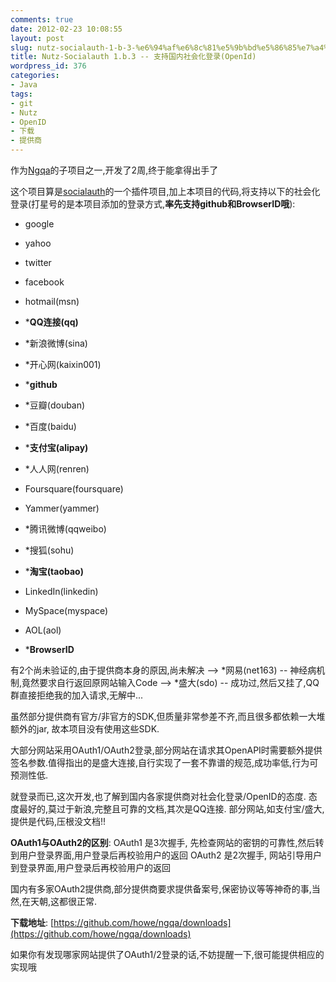```yaml
---
comments: true
date: 2012-02-23 10:08:55
layout: post
slug: nutz-socialauth-1-b-3-%e6%94%af%e6%8c%81%e5%9b%bd%e5%86%85%e7%a4%be%e4%bc%9a%e5%8c%96%e7%99%bb%e5%bd%95openid
title: Nutz-Socialauth 1.b.3 -- 支持国内社会化登录(OpenId)
wordpress_id: 376
categories:
- Java
tags:
- git
- Nutz
- OpenID
- 下载
- 提供商
---
```


作为[Ngqa](https://github.com/howe/ngqa)的子项目之一,开发了2周,终于能拿得出手了

这个项目算是[socialauth](http://code.google.com/p/socialauth/)的一个插件项目,加上本项目的代码,将支持以下的社会化登录(打星号的是本项目添加的登录方式,**率先支持github和BrowserID哦**):



	
  * google

	
  * yahoo

	
  * twitter

	
  * facebook

	
  * hotmail(msn)

	
  * ***QQ连接(qq)**

	
  * *新浪微博(sina)

	
  * *开心网(kaixin001)

	
  * ***github**

	
  * *豆瓣(douban)

	
  * *百度(baidu)

	
  * ***支付宝(alipay)**

	
  * *人人网(renren)

	
  * Foursquare(foursquare)

	
  * Yammer(yammer)

	
  * *腾讯微博(qqweibo)

	
  * *搜狐(sohu)

	
  * ***淘宝(taobao)**

	
  * LinkedIn(linkedin)

	
  * MySpace(myspace)

	
  * AOL(aol)

	
  * ***BrowserID**


有2个尚未验证的,由于提供商本身的原因,尚未解决
--> *网易(net163) -- 神经病机制,竟然要求自行返回原网站输入Code
--> *盛大(sdo) -- 成功过,然后又挂了,QQ群直接拒绝我的加入请求,无解中...

虽然部分提供商有官方/非官方的SDK,但质量非常参差不齐,而且很多都依赖一大堆额外的jar, 故本项目没有使用这些SDK.

大部分网站采用OAuth1/OAuth2登录,部分网站在请求其OpenAPI时需要额外提供签名参数.值得指出的是盛大连接,自行实现了一套不靠谱的规范,成功率低,行为可预测性低.

就登录而已,这次开发,也了解到国内各家提供商对社会化登录/OpenID的态度.
态度最好的,莫过于新浪,完整且可靠的文档,其次是QQ连接. 部分网站,如支付宝/盛大,提供是代码,压根没文档!!

**OAuth1与OAuth2的区别**:
OAuth1 是3次握手, 先检查网站的密钥的可靠性,然后转到用户登录界面,用户登录后再校验用户的返回
OAuth2 是2次握手, 网站引导用户到登录界面,用户登录后再校验用户的返回

国内有多家OAuth2提供商,部分提供商要求提供备案号,保密协议等等神奇的事,当然,在天朝,这都很正常.

**下载地址**: [https://github.com/howe/ngqa/downloads](https://github.com/howe/ngqa/downloads)

如果你有发现哪家网站提供了OAuth1/2登录的话,不妨提醒一下,很可能提供相应的实现哦
